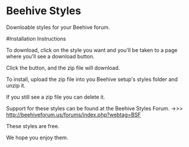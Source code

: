 # Beehive Styles
Downloable styles for your Beehive forum.

#Installation Instructions

To download, click on the style you want and you'll be taken to a page where you'll see a download button.

Click the button, and the zip file will download.

To install, upload the zip file into you Beehive setup's styles folder and unzip it.

If you still see a zip file you can delete it.

Support for these styles can be found at the Beehive Styles Forum.
->>> http://beehiveforum.us/forums/index.php?webtag=BSF

These styles are free.

We hope you enjoy them.
